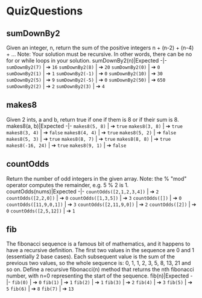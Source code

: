 # QuizQuestions
## sumDownBy2
Given an integer, n, return the sum of the positive integers n + (n-2) + (n-4) + ... Note: Your solution must be recursive. In other words, there can be no for or while loops in your solution.
sumDownBy2(n)|Expected
-|-
`sumDownBy2(7)` | &#10132; `16`
`sumDownBy2(8)` | &#10132; `20`
`sumDownBy2(0)` | &#10132; `0`
`sumDownBy2(1)` | &#10132; `1`
`sumDownBy2(-1)` | &#10132; `0`
`sumDownBy2(10)` | &#10132; `30`
`sumDownBy2(5)` | &#10132; `9`
`sumDownBy2(-5)` | &#10132; `0`
`sumDownBy2(50)` | &#10132; `650`
`sumDownBy2(2)` | &#10132; `2`
`sumDownBy2(3)` | &#10132; `4`
## makes8
Given 2 ints, a and b, return true if one if them is 8 or if their sum is 8.
makes8(a, b)|Expected
-|-
`makes8(5, 8)` | &#10132; `true`
`makes8(3, 8)` | &#10132; `true`
`makes8(3, 4)` | &#10132; `false`
`makes8(4, 4)` | &#10132; `true`
`makes8(5, 2)` | &#10132; `false`
`makes8(5, 3)` | &#10132; `true`
`makes8(8, 7)` | &#10132; `true`
`makes8(8, 8)` | &#10132; `true`
`makes8(-16, 24)` | &#10132; `true`
`makes8(9, 1)` | &#10132; `false`
## countOdds
Return the number of odd integers in the given array. Note: the % "mod" operator computes the remainder, e.g. 5 % 2 is 1.
countOdds(nums)|Expected
-|-
`countOdds([2,1,2,3,4])` | &#10132; `2`
`countOdds([2,2,0])` | &#10132; `0`
`countOdds([1,3,5])` | &#10132; `3`
`countOdds([])` | &#10132; `0`
`countOdds([11,9,0,1])` | &#10132; `3`
`countOdds([2,11,9,0])` | &#10132; `2`
`countOdds([2])` | &#10132; `0`
`countOdds([2,5,12])` | &#10132; `1`
## fib
The fibonacci sequence is a famous bit of mathematics, and it happens to have a recursive definition. The first two values in the sequence are 0 and 1 (essentially 2 base cases). Each subsequent value is the sum of the previous two values, so the whole sequence is: 0, 1, 1, 2, 3, 5, 8, 13, 21 and so on. Define a recursive fibonacci(n) method that returns the nth fibonacci number, with n=0 representing the start of the sequence.
fib(n)|Expected
-|-
`fib(0)` | &#10132; `0`
`fib(1)` | &#10132; `1`
`fib(2)` | &#10132; `1`
`fib(3)` | &#10132; `2`
`fib(4)` | &#10132; `3`
`fib(5)` | &#10132; `5`
`fib(6)` | &#10132; `8`
`fib(7)` | &#10132; `13`
